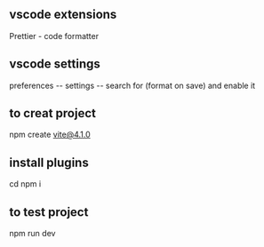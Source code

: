 ## vscode extensions

Prettier - code formatter

## vscode settings

preferences -- settings -- search for (format on save) and enable it

## to creat project

npm create vite@4.1.0

## install plugins

cd <projectfolder>
npm i

## to test project

npm run dev
